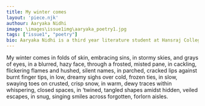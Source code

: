 ```yaml
---
title: My winter comes
layout: 'piece.njk'
authour: Aaryaka Nidhi
image: \images\issue1img\aaryaka_poetry1.jpg
tags: ["issue1", "poetry"]
bio: Aaryaka Nidhi is a third year literature student at Hansraj College. In her writing, she paints cities within indistinct boundaries, spilling colours that mix and match, curling up in places that make them look like they belong there. Otherwise, she is generally busy spending time with and singing songs to her favourite dogs in college. She also believes that a can of Coke and a packet of blue Lays are the things that will eventually help us attain world peace.
---
```

My winter comes
in folds of skin,
embracing sins,
in stormy skies,
and grays of eyes,
in a blurred, hazy
face, through a
frosted, misted pane,
in cackling, flickering
flames and hushed,
silent names, in
parched, cracked lips
against burnt finger tips,
in low, dreamy sighs
over cold, frozen ties,
in slow, swaying toes
on crusted, crisp snow,
in warm, dewy traces
within whispering,
closed spaces, in
‘twined, tangled
shapes amidst hidden,
veiled escapes, in
snug, singing smiles
across forgotten,
forlorn aisles.